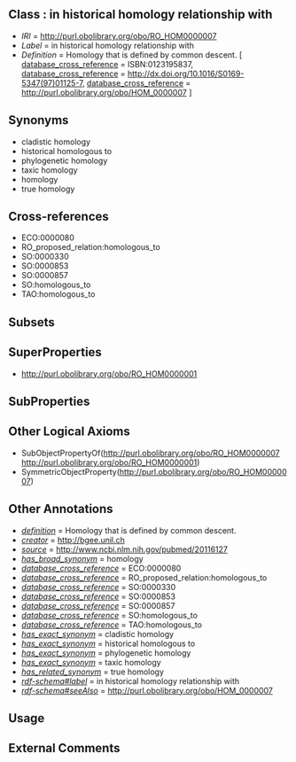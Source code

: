 
## Class : in historical homology relationship with

 * *IRI* = http://purl.obolibrary.org/obo/RO_HOM0000007
 * *Label* = in historical homology relationship with
 * *Definition* = Homology that is defined by common descent. [ [database_cross_reference](../../ef/oboInOwl#hasDbXref.md) = ISBN:0123195837, [database_cross_reference](../../ef/oboInOwl#hasDbXref.md) = http://dx.doi.org/10.1016/S0169-5347(97)01125-7, [database_cross_reference](../../ef/oboInOwl#hasDbXref.md) = http://purl.obolibrary.org/obo/HOM_0000007 ]

## Synonyms

 * cladistic homology
 * historical homologous to
 * phylogenetic homology
 * taxic homology
 * homology
 * true homology

## Cross-references

 * ECO:0000080
 * RO_proposed_relation:homologous_to
 * SO:0000330
 * SO:0000853
 * SO:0000857
 * SO:homologous_to
 * TAO:homologous_to

## Subsets


## SuperProperties

 * <http://purl.obolibrary.org/obo/RO_HOM0000001>

## SubProperties


## Other Logical Axioms

 * SubObjectPropertyOf(<http://purl.obolibrary.org/obo/RO_HOM0000007> <http://purl.obolibrary.org/obo/RO_HOM0000001>)
 * SymmetricObjectProperty(<http://purl.obolibrary.org/obo/RO_HOM0000007>)

## Other Annotations

 * *[definition](../../IAO/15/IAO_0000115.md)* = Homology that is defined by common descent.
 * *[creator](../../or/creator.md)* = http://bgee.unil.ch
 * *[source](../../ce/source.md)* = http://www.ncbi.nlm.nih.gov/pubmed/20116127
 * *[has_broad_synonym](../../ym/oboInOwl#hasBroadSynonym.md)* = homology
 * *[database_cross_reference](../../ef/oboInOwl#hasDbXref.md)* = ECO:0000080
 * *[database_cross_reference](../../ef/oboInOwl#hasDbXref.md)* = RO_proposed_relation:homologous_to
 * *[database_cross_reference](../../ef/oboInOwl#hasDbXref.md)* = SO:0000330
 * *[database_cross_reference](../../ef/oboInOwl#hasDbXref.md)* = SO:0000853
 * *[database_cross_reference](../../ef/oboInOwl#hasDbXref.md)* = SO:0000857
 * *[database_cross_reference](../../ef/oboInOwl#hasDbXref.md)* = SO:homologous_to
 * *[database_cross_reference](../../ef/oboInOwl#hasDbXref.md)* = TAO:homologous_to
 * *[has_exact_synonym](../../ym/oboInOwl#hasExactSynonym.md)* = cladistic homology
 * *[has_exact_synonym](../../ym/oboInOwl#hasExactSynonym.md)* = historical homologous to
 * *[has_exact_synonym](../../ym/oboInOwl#hasExactSynonym.md)* = phylogenetic homology
 * *[has_exact_synonym](../../ym/oboInOwl#hasExactSynonym.md)* = taxic homology
 * *[has_related_synonym](../../ym/oboInOwl#hasRelatedSynonym.md)* = true homology
 * *[rdf-schema#label](../../el/rdf-schema#label.md)* = in historical homology relationship with
 * *[rdf-schema#seeAlso](../../so/rdf-schema#seeAlso.md)* = http://purl.obolibrary.org/obo/HOM_0000007

## Usage


## External Comments

